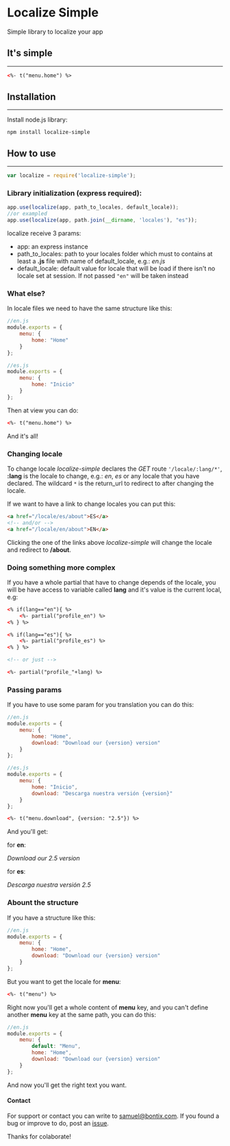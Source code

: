 # Localize Simple

Simple library to localize your app

## It's simple
---

```html
<%- t("menu.home") %>
```

## Installation
---

Install node.js library:
```
npm install localize-simple
```

## How to use
---

```javascript
var localize = require('localize-simple');
```

### Library initialization (express required):
```javascript
app.use(localize(app, path_to_locales, default_locale));
//or exampled
app.use(localize(app, path.join(__dirname, 'locales'), "es"));
```

localize receive 3 params:

 - app: an express instance
 - path_to_locales: path to your locales folder which must to contains at least a **.js** file with name of default_locale, e.g.: *en.js*
 - default_locale: default value for locale that will be load if there isn't no locale set at session. If not passed ```"en"``` will be taken instead

### What else?

In locale files we need to have the same structure like this:

```javascript
//en.js
module.exports = {
	menu: {
		home: "Home"
	}
};
```
```javascript
//es.js
module.exports = {
	menu: {
		home: "Inicio"
	}
};
```

Then at view you can do:

```html
<%- t("menu.home") %>
```

And it's all!

### Changing locale

To change locale *localize-simple* declares the *GET* route ```'/locale/:lang/*'```, **:lang** is the locale to change, e.g.: *en*, *es* or any locale that you have declared. The wildcard ```*``` is the return_url to redirect to after changing the locale.

If we want to have a link to change locales you can put this:

```html
<a href="/locale/es/about">ES</a>
<!-- and/or -->
<a href="/locale/en/about">EN</a>
```

Clicking the one of the links above *localize-simple* will change the locale and redirect to **/about**.

### Doing something more complex

If you have a whole partial that have to change depends of the locale, you will be have access to variable called **lang** and it's value is the current local, e.g:

```html
<% if(lang=="en"){ %>
	<%- partial("profile_en") %>
<% } %>

<% if(lang=="es"){ %>
	<%- partial("profile_es") %>
<% } %>

<!-- or just -->

<%- partial("profile_"+lang) %>
```

### Passing params

If you have to use some param for you translation you can do this:

```javascript
//en.js
module.exports = {
	menu: {
		home: "Home",
		download: "Download our {version} version"
	}
};
```
```javascript
//es.js
module.exports = {
	menu: {
		home: "Inicio",
		download: "Descarga nuestra versión {version}"
	}
};
```

```html
<%- t("menu.download", {version: "2.5"}) %>
```

And you'll get:

for **en**:

*Download our 2.5 version*

for **es**:

*Descarga nuestra versión 2.5*

### Abount the structure

If you have a structure like this:

```javascript
//en.js
module.exports = {
	menu: {
		home: "Home",
		download: "Download our {version} version"
	}
};
```

But you want to get the locale for **menu**:

```html
<%- t("menu") %>
```

Right now you'll get a whole content of **menu** key, and you can't define another **menu** key at the same path, you can do this:

```javascript
//en.js
module.exports = {
	menu: {
		default: "Menu",
		home: "Home",
		download: "Download our {version} version"
	}
};
```

And now you'll get the right text you want.

#### Contact
For support or contact you can write to [samuel@bontix.com](mailto:samuel@bontix.com). If you found a bug or improve to do, post an [issue](https://github.com/samuelluis/localize-simple/issues).

Thanks for colaborate!
